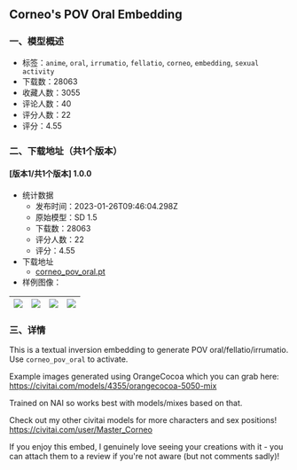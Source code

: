 ## Corneo's POV Oral Embedding
### 一、模型概述

- 标签：`anime`, `oral`, `irrumatio`, `fellatio`, `corneo`, `embedding`, `sexual activity`
- 下载数：28063
- 收藏人数：3055
- 评论人数：40
- 评分人数：22
- 评分：4.55

### 二、下载地址（共1个版本）

#### [版本1/共1个版本] 1.0.0

- 统计数据
  - 发布时间：2023-01-26T09:46:04.298Z
  - 原始模型：SD 1.5
  - 下载数：28063
  - 评分人数：22
  - 评分：4.55
- 下载地址
  - [corneo_pov_oral.pt](https://civitai.com/api/download/models/5051)
- 样例图像：

| <img src="https://image.civitai.com/xG1nkqKTMzGDvpLrqFT7WA/bd5a239b-de47-45e5-c4ef-2d2c18af0200/width=450/37110.jpeg" /> | <img src="https://image.civitai.com/xG1nkqKTMzGDvpLrqFT7WA/8dc9bc40-2a9b-4b0e-e193-5bfe1e79c900/width=450/37118.jpeg" /> | <img src="https://image.civitai.com/xG1nkqKTMzGDvpLrqFT7WA/7e4bff34-5ef5-4218-4d3c-2ab96ed04400/width=450/37117.jpeg" /> | <img src="https://image.civitai.com/xG1nkqKTMzGDvpLrqFT7WA/5a037d8c-86d0-45ff-84cb-14f601c69500/width=450/37116.jpeg" /> |
| ---- | ---- | ---- | ---- |


### 三、详情
<p>This is a textual inversion embedding to generate POV oral/fellatio/irrumatio. Use <code>corneo_pov_oral</code> to activate.</p><p>Example images generated using OrangeCocoa which you can grab here: <a target="_blank" rel="ugc" href="https://civitai.com/models/4355/orangecocoa-5050-mix">https://civitai.com/models/4355/orangecocoa-5050-mix</a></p><p>Trained on NAI so works best with models/mixes based on that.</p><p>Check out my other civitai models for more characters and sex positions! <a target="_blank" rel="ugc" href="https://civitai.com/user/Master_Corneo">https://civitai.com/user/Master_Corneo</a></p><p>If you enjoy this embed, I genuinely love seeing your creations with it - you can attach them to a review if you're not aware (but not comments sadly)!</p>